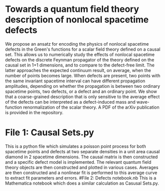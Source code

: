 # Towards a quantum field theory description of nonlocal spacetime defects
We propose an ansatz for encoding the physics of nonlocal spacetime defects in the Green's functions for a scalar field theory defined on a causal set. This allows us to numerically study the effects of nonlocal spacetime defects on the discrete Feynman propagator of the theory defined on the causal set in 1+1 dimensions, and to compare to the defect-free limit. The latter approaches the expected continuum result, on average, when the number of points becomes large. When defects are present, two points with the same invariant spacetime interval can have different propagation amplitudes, depending on whether the propagation is between two ordinary spacetime points, two defects, or a defect and an ordinary point. We show that a coarse-grained description that is only sensitive to the average effect of the defects can be interpreted as a defect-induced mass and wave-function renormalization of the scalar theory. A PDF of the arXiv publication is provided in the repository.
# File 1: Causal Sets.py
This is a python file which simulates a poisson point process for both spacetime points and defects at two separate densities in a unit area causal diamond in 2 spacetime dimensions. The causal matrix is then constructed and a specific defect model is implemented. The relevant quantum field theory objects are then constructed and plotted in various cases. Averages are then constructed and a nonlinear fit is performed to this average curve to extract fit parameters and errors.
#File 2: Defects notebook.nb
This is a Mathematica notebook which does a similar calculation as Casusal Sets.py.
